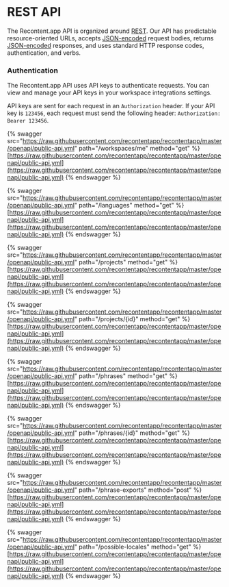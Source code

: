 # REST API

The Recontent.app API is organized around [REST](http://en.wikipedia.org/wiki/Representational\_State\_Transfer). Our API has predictable resource-oriented URLs, accepts [JSON-encoded](http://www.json.org/) request bodies, returns [JSON-encoded](http://www.json.org/) responses, and uses standard HTTP response codes, authentication, and verbs.

### Authentication

The Recontent.app API uses API keys to authenticate requests. You can view and manage your API keys in your workspace integrations settings.

API keys are sent for each request in an `Authorization` header. If your API key is `123456`, each request must send the following header: `Authorization: Bearer 123456`.



{% swagger src="https://raw.githubusercontent.com/recontentapp/recontentapp/master/openapi/public-api.yml" path="/workspaces/me" method="get" %}
[https://raw.githubusercontent.com/recontentapp/recontentapp/master/openapi/public-api.yml](https://raw.githubusercontent.com/recontentapp/recontentapp/master/openapi/public-api.yml)
{% endswagger %}

{% swagger src="https://raw.githubusercontent.com/recontentapp/recontentapp/master/openapi/public-api.yml" path="/languages" method="get" %}
[https://raw.githubusercontent.com/recontentapp/recontentapp/master/openapi/public-api.yml](https://raw.githubusercontent.com/recontentapp/recontentapp/master/openapi/public-api.yml)
{% endswagger %}

{% swagger src="https://raw.githubusercontent.com/recontentapp/recontentapp/master/openapi/public-api.yml" path="/projects" method="get" %}
[https://raw.githubusercontent.com/recontentapp/recontentapp/master/openapi/public-api.yml](https://raw.githubusercontent.com/recontentapp/recontentapp/master/openapi/public-api.yml)
{% endswagger %}

{% swagger src="https://raw.githubusercontent.com/recontentapp/recontentapp/master/openapi/public-api.yml" path="/projects/{id}" method="get" %}
[https://raw.githubusercontent.com/recontentapp/recontentapp/master/openapi/public-api.yml](https://raw.githubusercontent.com/recontentapp/recontentapp/master/openapi/public-api.yml)
{% endswagger %}

{% swagger src="https://raw.githubusercontent.com/recontentapp/recontentapp/master/openapi/public-api.yml" path="/phrases" method="get" %}
[https://raw.githubusercontent.com/recontentapp/recontentapp/master/openapi/public-api.yml](https://raw.githubusercontent.com/recontentapp/recontentapp/master/openapi/public-api.yml)
{% endswagger %}

{% swagger src="https://raw.githubusercontent.com/recontentapp/recontentapp/master/openapi/public-api.yml" path="/phrases/{id}" method="get" %}
[https://raw.githubusercontent.com/recontentapp/recontentapp/master/openapi/public-api.yml](https://raw.githubusercontent.com/recontentapp/recontentapp/master/openapi/public-api.yml)
{% endswagger %}

{% swagger src="https://raw.githubusercontent.com/recontentapp/recontentapp/master/openapi/public-api.yml" path="/phrase-exports" method="post" %}
[https://raw.githubusercontent.com/recontentapp/recontentapp/master/openapi/public-api.yml](https://raw.githubusercontent.com/recontentapp/recontentapp/master/openapi/public-api.yml)
{% endswagger %}

{% swagger src="https://raw.githubusercontent.com/recontentapp/recontentapp/master/openapi/public-api.yml" path="/possible-locales" method="get" %}
[https://raw.githubusercontent.com/recontentapp/recontentapp/master/openapi/public-api.yml](https://raw.githubusercontent.com/recontentapp/recontentapp/master/openapi/public-api.yml)
{% endswagger %}
